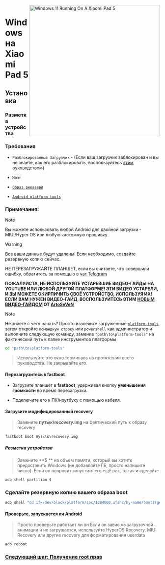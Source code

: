 ﻿<img align="right" src="https://raw.githubusercontent.com/erdilS/Port-Windows-11-Xiaomi-Pad-5/main/nabu.png" width="425" alt="Windows 11 Running On A Xiaomi Pad 5">


# Windows на Xiaomi Pad 5

## Установка

### Разметка устройства

### Требования

- ```Разблокированный Загрузчик``` - (Если ваш загрузчик заблокирован и вы не знаете, как его разблокировать, воспользуйтесь [этим](unlock-bootloader.md) руководством)

- ```Мозг```

- [```Образ рекавери```](https://github.com/erdilS/Port-Windows-11-Xiaomi-Pad-5/releases/download/1.0/recovery.img)

- [```Android platform tools```](https://developer.android.com/studio/releases/platform-tools)

### Примечания:
>[!NOTE]
> Вы можете использовать любой Android для двойной загрузки - MIUI/Hyper OS или любую кастомную прошивку

>[!Warning]
> Все ваши данные будут удалены! Если необходимо, создайте резервную копию сейчас.
>
> НЕ ПЕРЕЗАГРУЖАЙТЕ ПЛАНШЕТ, если вы считаете, что совершили ошибку, обратитесь за помощью в [чат Telegram](https://t.me/nabuwoa)
>
> **ПОЖАЛУЙСТА, НЕ ИСПОЛЬЗУЙТЕ УСТАРЕВШИЕ ВИДЕО-ГАЙДЫ НА YOUTUBE ИЛИ ЛЮБОЙ ДРУГОЙ ПЛАТФОРМЕ! ЭТИ ВИДЕО УСТАРЕЛИ, И ВЫ МОЖЕТЕ ОКИРПИЧИТЬ СВОЁ УСТРОЙСТВО, ИСПОЛЬЗУЯ ИХ! ЕСЛИ ВАМ НУЖЕН ВИДЕО-ГАЙД, ВОСПОЛЬЗУЙТЕСЬ ЭТИМ [НОВЫМ ВИДЕО-ГАЙДОМ](https://youtu.be/BbgTbTGbXYg ) ОТ [ArtoSeVeN](https://www.youtube.com/channel/UCYjwfxlYlJ7Nnzv01oszQvA )**
 

> [!NOTE]
> Не знаете с чего начать? Просто извлеките загруженные [```platform-tools```](https://developer.android.com/studio/releases/platform-tools), затем откройте ```командную строку``` или `powershell` как администратор и выполните следующую команду, заменив `"path\to\platform-tools"` на фактический путь к папке инструментов платформы
```cmd
cd "path\to\platform-tools"
```
> Используйте это окно терминала на протяжении всего руководства. Не закрывайте его.


#### Перезагрузитесь в fastboot
- Загрузите планшет в **fastboot**, удерживая кнопку **уменьшения громкости** во время перезагрузки.

- Подключите его к ПК/ноутбуку с помощью кабеля.

#### Загрузите модифицированный recovery
> Замените **путь\к\recovery.img** на фактический путь к образу recovery
```cmd
fastboot boot путь\к\recovery.img
```

##### Разметка устройства
> Замените **$ ** на объем памяти, который вы хотите предоставить Windows (не добавляйте ГБ, просто напишите число).
> Если он попросит запустить его ещё раз, то так и сделайте

```cmd
adb shell partition $
```

### Сделайте резервную копию вашего образа boot

```cmd
adb shell "dd if=/dev/block/platform/soc/1d84000.ufshc/by-name/boot$(getprop ro.boot.slot_suffix) of=/tmp/normal_boot.img" && adb pull /tmp/normal_boot.img
```


#### Проверьте, запускается ли Android
> Просто проверьте работает ли он 
Если он завис на загрузочной анимации и не загружается, используйте HyperOS Recovery, MIUI Recovery или другие recovery для форматирования userdata

```cmd
adb reboot
```



### [Следующий шаг: Получение root прав](/guide/Russian/2-rootguide-ru.md)
